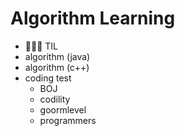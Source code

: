# Algorithm Learning

- 👩🏻‍💻 TIL
- algorithm (java)
- algorithm (c++)
- coding test
  - BOJ
  - codility
  - goormlevel
  - programmers
